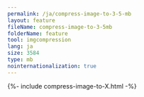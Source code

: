 ```yaml
---
permalink: /ja/compress-image-to-3-5-mb
layout: feature
fileName: compress-image-to-3-5mb
folderName: feature
tool: imgcompression
lang: ja
size: 3584
type: mb
nointernationalization: true
---
```

{%- include compress-image-to-X.html -%}
      
